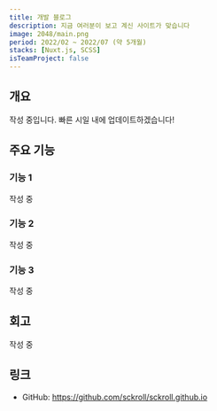 ```yaml
---
title: 개발 블로그
description: 지금 여러분이 보고 계신 사이트가 맞습니다
image: 2048/main.png
period: 2022/02 ~ 2022/07 (약 5개월)
stacks: [Nuxt.js, SCSS]
isTeamProject: false
---
```


## 개요

작성 중입니다. 빠른 시일 내에 업데이트하겠습니다!

## 주요 기능

### 기능 1

작성 중

### 기능 2

작성 중

### 기능 3

작성 중

## 회고

작성 중

## 링크

- GitHub: https://github.com/sckroll/sckroll.github.io
